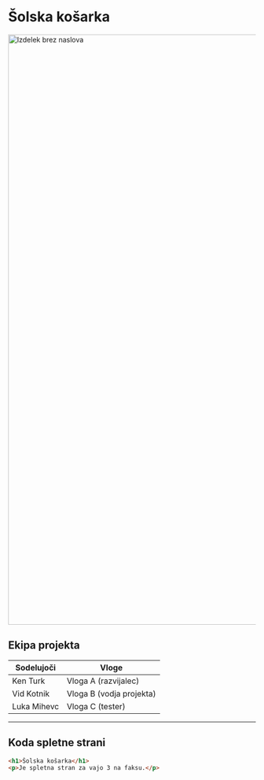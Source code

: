 # Šolska košarka

<img width="1200" height="1200" alt="Izdelek brez naslova" src="https://github.com/user-attachments/assets/c4945c01-5690-4a16-b4f5-08be7b25ccfd" />

## Ekipa projekta

| Sodelujoči   | Vloge      |
| ------------ | ---------- |
| Ken Turk     | Vloga A (razvijalec) |
| Vid Kotnik   | Vloga B (vodja projekta) |
| Luka Mihevc  | Vloga C (tester) |

---

## Koda spletne strani

```html
<h1>Šolska košarka</h1>
<p>Je spletna stran za vajo 3 na faksu.</p>
